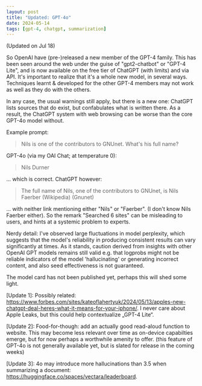 ```yaml
---
layout: post
title: "Updated: GPT-4o"
date: 2024-05-14
tags: [gpt-4, chatgpt, summarization]
---
```


(Updated on Jul 18)

So OpenAI have (pre-)released a new member of the GPT-4 family. This has been seen around the web under the guise of "gpt2-chatbot" or "GPT-4 Lite", and is now available on the free tier of ChatGPT (with limits) and via API. It's important to realize that it's a whole new model, in several ways. Techniques learnt & developed for the other GPT-4 members may not work as well as they do with the others.

In any case, the usual warnings still apply, but there is a new one: ChatGPT lists sources that do exist, but confabulates what is written there. As a result, the ChatGPT system with web browsing can be worse than the core GPT-4o model without.

Example prompt:

> Nils is one of the contributors to GNUnet. What's his full name?

GPT-4o (via my OAI Chat; at temperature 0):

> Nils Durner

... which is correct. ChatGPT however:

> The full name of Nils, one of the contributors to GNUnet, is Nils Faerber (Wikipedia) (Gnunet)

... with neither link mentioning either "Nils" or "Faerber". (I don't know Nils Faerber either). So the remark "Searched 6 sites" can be misleading to users, and hints at a systemic problem to experts.

Nerdy detail: I've observed large fluctuations in model perplexity, which suggests that the model's reliability in producing consistent results can vary significantly at times. As it stands, caution derived from insights with other OpenAI GPT models remains still valid e.g. that logprobs might not be reliable indicators of the model 'hallucinating' or generating incorrect content, and also seed effectiveness is not guaranteed.

The model card has not been published yet, perhaps this will shed some light.

[Update 1]: Possibly related:
https://www.forbes.com/sites/kateoflahertyuk/2024/05/13/apples-new-chatgpt-deal-heres-what-it-means-for-your-iphone/. I never care about Apple Leaks, but this could help contextualize „GPT-4 Lite“.

[Update 2]: Food-for-though: add an actually good read-aloud function to website. This may become less relevant over time as on-device capabilties emerge, but for now perhaps a worthwhile amenity to offer. (this feature of GPT-4o is not generally available yet, but is slated for release in the coming weeks)

[Update 3]: 4o may introduce more hallucinations than 3.5 when summarizing a document:
https://huggingface.co/spaces/vectara/leaderboard.